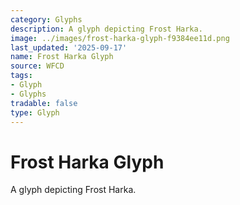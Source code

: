 ```yaml
---
category: Glyphs
description: A glyph depicting Frost Harka.
image: ../images/frost-harka-glyph-f9384ee11d.png
last_updated: '2025-09-17'
name: Frost Harka Glyph
source: WFCD
tags:
- Glyph
- Glyphs
tradable: false
type: Glyph
---
```


# Frost Harka Glyph

A glyph depicting Frost Harka.

